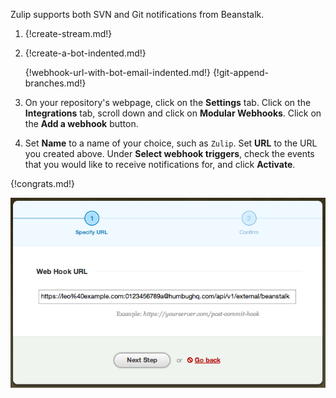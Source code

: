 Zulip supports both SVN and Git notifications from Beanstalk.

1. {!create-stream.md!}

1. {!create-a-bot-indented.md!}

   {!webhook-url-with-bot-email-indented.md!}
   {!git-append-branches.md!}

1. On your repository's webpage, click on the **Settings**
   tab. Click on the **Integrations** tab, scroll down and click on
   **Modular Webhooks**. Click on the **Add a webhook** button.

1. Set **Name** to a name of your choice, such as `Zulip`.
   Set **URL** to the URL you created above. Under
   **Select webhook triggers**, check the events that you would
   like to receive notifications for, and click **Activate**.

{!congrats.md!}

![](/static/images/integrations/beanstalk/001.png)

